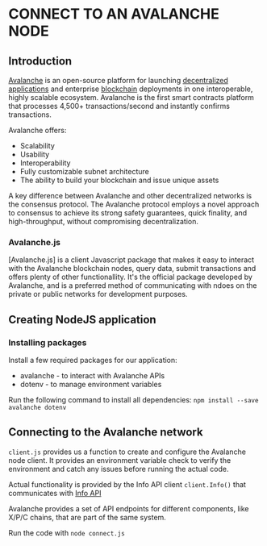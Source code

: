 # CONNECT TO AN AVALANCHE NODE 

## Introduction
[Avalanche](https://www.avalabs.org/) is an open-source platform for launching [decentralized applications](https://support.avalabs.org/en/articles/4587146-what-is-a-decentralized-application-dapp) and enterprise [blockchain](https://support.avalabs.org/en/articles/4064677-what-is-a-blockchain) deployments in one interoperable, highly scalable ecosystem.
Avalanche is the first smart contracts platform that processes 4,500+ transactions/second and instantly confirms transactions.

Avalanche offers:
- Scalability
- Usability
- Interoperability
- Fully customizable subnet architecture
- The ability to build your blockchain and issue unique assets

A key difference between Avalanche and other decentralized networks is the consensus protocol.
The Avalanche protocol employs a novel approach to consensus to achieve its strong safety guarantees, quick finality, and high-throughput, without compromising decentralization.

### Avalanche.js
[Avalanche.js] is a client Javascript package that makes it easy to interact with the Avalanche blockchain nodes, query data, submit transactions and offers plenty of other functionallity.
It's the official package developed by Avalanche, and is a preferred method of communicating with ndoes on the private or public networks for development purposes.

## Creating NodeJS application
### Installing packages
Install a few required packages for our application:
- avalanche - to interact with Avalanche APIs
- dotenv - to manage environment variables

Run the following command to install all dependencies:
`npm install --save avalanche dotenv`

## Connecting to the Avalanche network
`client.js` provides us a function to create and configure the Avalanche node client.
It provides an environment variable check to verify the environment and catch any issues before running the actual code.

Actual functionality is provided by the Info API client `client.Info()` that communicates with [Info API](https://docs.avax.network/build/avalanchego-apis/info-api)

Avalanche provides a set of API endpoints for different components, like X/P/C chains, that are part of the same system.

Run the code with `node connect.js`